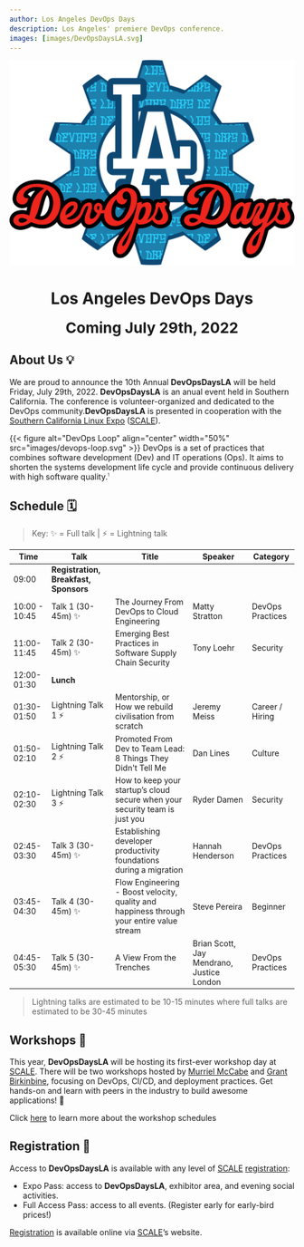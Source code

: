 ```yaml
---
author: Los Angeles DevOps Days
description: Los Angeles' premiere DevOps conference.
images: [images/DevOpsDaysLA.svg]
---
```


![Logo](images/DevOpsDaysLA.svg#center)

<h1 style="text-align: center;">Los Angeles DevOps Days</h1>
<div style="font-size: 26px; font-weight: bold; text-align: center;">Coming July 29th, 2022</div>

## About Us 💡

We are proud to announce the 10th Annual **DevOpsDaysLA** will be held Friday, July 29th, 2022. **DevOpsDaysLA** is an anual event held in Southern California. The conference is volunteer-organized and dedicated to the DevOps community.**DevOpsDaysLA** is presented in cooperation with the [Southern California Linux Expo](https://www.socallinuxexpo.org/scale/19x/devops-day-la) ([SCALE](https://www.socallinuxexpo.org/scale/19x/devops-day-la)).

{{< figure alt="DevOps Loop" align="center" width="50%" src="images/devops-loop.svg" >}}
DevOps is a set of practices that combines software development (Dev) and IT operations (Ops). It aims to shorten the systems development life cycle and provide continuous delivery with high software quality.<span title='Loukides, Mike (7 June 2012). "What is DevOps?", http://radar.oreilly.com/2012/06/what-is-devops.html. O&rsquo;Reilly Media)' style='font-size: 50%; vertical-align: super'>1</span>

## Schedule 🗓️

> Key: ✨ = Full talk | ⚡ = Lightning talk

Time | Talk | Title | Speaker | Category |
--- | --- | --- | --- | --- |
09:00 | **Registration, Breakfast, Sponsors** |  |  |  |
| 10:00 - 10:45 | Talk 1 (30-45m) ✨ | The Journey From DevOps to Cloud Engineering | Matty Stratton | DevOps Practices |
| 11:00-11:45 | Talk 2 (30-45m) ✨ | Emerging Best Practices in Software Supply Chain Security | Tony Loehr | Security |
| 12:00-01:30  | **Lunch** |  |  |  |
| 01:30-01:50 | Lightning Talk 1 ⚡ | Mentorship, or How we rebuild civilisation from scratch | Jeremy Meiss | Career / Hiring |
| 01:50-02:10 | Lightning Talk 2 ⚡ | Promoted From Dev to Team Lead: 8 Things They Didn't Tell Me | Dan Lines | Culture |
| 02:10-02:30 | Lightning Talk 3 ⚡ | How to keep your startup’s cloud secure when your security team is just you | Ryder Damen | Security |
| 02:45-03:30 | Talk 3 (30-45m) ✨ | Establishing developer productivity foundations during a migration | Hannah Henderson | DevOps Practices |
| 03:45-04:30 | Talk 4 (30-45m) ✨ | Flow Engineering - Boost velocity, quality and happiness through your entire value stream | Steve Pereira | Beginner |
| 04:45-05:30 | Talk 5 (30-45m) ✨ | A View From the Trenches | Brian Scott, Jay Mendrano, Justice London | DevOps Practices |

> Lightning talks are estimated to be 10-15 minutes where full talks are estimated to be 30-45 minutes

## Workshops 🔨

This year, **DevOpsDaysLA** will be hosting its first-ever workshop day at [SCALE](https://www.socallinuxexpo.org/scale/19x/devops-day-la). There will be two workshops hosted by [Murriel McCabe](https://www.linkedin.com/in/murrielperez/) and [Grant Birkinbine](https://www.linkedin.com/in/grantbirkinbine/), focusing on DevOps, CI/CD, and deployment practices. Get hands-on and learn with peers in the industry to build awesome applications! 🚀

Click [here](https://www.socallinuxexpo.org/scale/19x/schedule/thursday) to learn more about the workshop schedules

## Registration 📑

Access to **DevOpsDaysLA** is available with any level of [SCALE](https://www.socallinuxexpo.org/scale/19x/devops-day-la) [registration](https://register.socallinuxexpo.org/):

- Expo Pass: access to **DevOpsDaysLA**, exhibitor area, and evening social activities.
- Full Access Pass: access to all events. (Register early for early-bird prices!)

[Registration](https://register.socallinuxexpo.org/) is available online via [SCALE](https://www.socallinuxexpo.org/scale/19x/devops-day-la)’s website.
